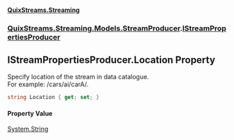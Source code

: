 #### [QuixStreams.Streaming](index.md 'index')
### [QuixStreams.Streaming.Models.StreamProducer](QuixStreams.Streaming.Models.StreamProducer.md 'QuixStreams.Streaming.Models.StreamProducer').[IStreamPropertiesProducer](IStreamPropertiesProducer.md 'QuixStreams.Streaming.Models.StreamProducer.IStreamPropertiesProducer')

## IStreamPropertiesProducer.Location Property

Specify location of the stream in data catalogue.  
For example: /cars/ai/carA/.

```csharp
string Location { get; set; }
```

#### Property Value
[System.String](https://docs.microsoft.com/en-us/dotnet/api/System.String 'System.String')